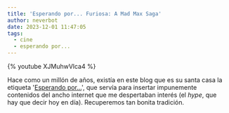 ```yaml
---
title: 'Esperando por... Furiosa: A Mad Max Saga'
author: neverbot
date: 2023-12-01 11:47:05
tags:
  - cine
  - esperando por...
---
```


{% youtube XJMuhwVlca4 %}

Hace como un millón de años, existía en este blog que es su santa casa la etiqueta '[Esperando por...](/tags/esperando-por)', que servía para insertar impunemente contenidos del ancho internet que me despertaban interés (el *hype*, que hay que decir hoy en día). Recuperemos tan bonita tradición.
